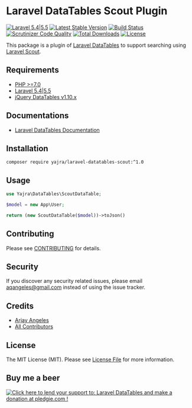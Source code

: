 # Laravel DataTables Scout Plugin

[![Laravel 5.4|5.5](https://img.shields.io/badge/Laravel-5.4|5.5-orange.svg)](http://laravel.com)
[![Latest Stable Version](https://img.shields.io/packagist/v/yajra/laravel-datatables-scout.svg)](https://packagist.org/packages/yajra/laravel-datatables-scout)
[![Build Status](https://travis-ci.org/yajra/laravel-datatables-scout.svg?branch=master)](https://travis-ci.org/yajra/laravel-datatables-scout)
[![Scrutinizer Code Quality](https://scrutinizer-ci.com/g/yajra/laravel-datatables-scout/badges/quality-score.png?b=master)](https://scrutinizer-ci.com/g/yajra/laravel-datatables-scout/?branch=master)
[![Total Downloads](https://img.shields.io/packagist/dt/yajra/laravel-datatables-scout.svg)](https://packagist.org/packages/yajra/laravel-datatables-scout)
[![License](https://img.shields.io/github/license/mashape/apistatus.svg)](https://packagist.org/packages/yajra/laravel-datatables-scout)

This package is a plugin of [Laravel DataTables](https://github.com/yajra/laravel-datatables) to support searching using [Laravel Scout](https://github.com/laravel/scout).

## Requirements
- [PHP >=7.0](http://php.net/)
- [Laravel 5.4|5.5](https://github.com/laravel/framework)
- [jQuery DataTables v1.10.x](http://datatables.net/)

## Documentations
- [Laravel DataTables Documentation](http://yajrabox.com/docs/laravel-datatables)

## Installation
`composer require yajra/laravel-datatables-scout:^1.0`

## Usage

```php
use Yajra\DataTables\ScoutDataTable;

$model = new App\User;

return (new ScoutDataTable($model))->toJson()
```

## Contributing

Please see [CONTRIBUTING](https://github.com/yajra/laravel-datatables-scout/blob/master/.github/CONTRIBUTING.md) for details.

## Security

If you discover any security related issues, please email [aqangeles@gmail.com](mailto:aqangeles@gmail.com) instead of using the issue tracker.

## Credits

- [Arjay Angeles](https://github.com/yajra)
- [All Contributors](https://github.com/yajra/laravel-datatables-scout/graphs/contributors)

## License

The MIT License (MIT). Please see [License File](https://github.com/yajra/laravel-datatables-scout/blob/master/LICENSE.md) for more information.

## Buy me a beer
<a href='https://pledgie.com/campaigns/29515'><img alt='Click here to lend your support to: Laravel DataTables and make a donation at pledgie.com !' src='https://pledgie.com/campaigns/29515.png?skin_name=chrome' border='0' ></a>
